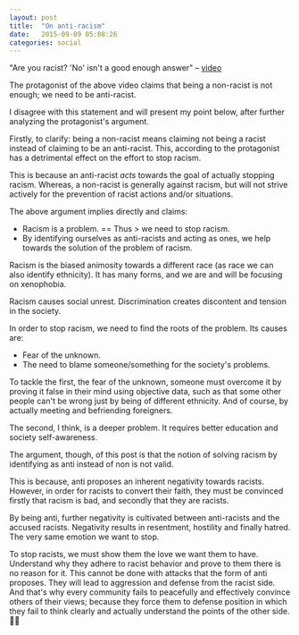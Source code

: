 ```yaml
---
layout: post
title:  "On anti-racism"
date:   2015-09-09 05:08:26
categories: social
---
```


"Are you racist? 'No' isn't a good enough answer" – [video](http://www.theguardian.com/commentisfree/video/2016/jan/13/marlon-james-are-you-racist-video)

The protagonist of the above video claims that being a non-racist is not enough; we need to be anti-racist.

I disagree with this statement and will present my point below, after further analyzing the protagonist's argument.

Firstly, to clarify: being a non-racist means claiming not being a racist instead of claiming to be an anti-racist. This, according to the protagonist has a detrimental effect on the effort to stop racism.

This is because an anti-racist *acts* towards the goal of actually stopping racism. Whereas, a non-racist is generally against racism, but will not strive actively for the prevention of racist actions and/or situations.

The above argument implies directly and claims:
* Racism is a problem. == Thus > we need to stop racism.
* By identifying ourselves as anti-racists and acting as ones, we help towards the solution of the problem of racism.

Racism is the biased animosity towards a different race (as race we can also identify ethnicity). It has many forms, and we are and will be focusing on xenophobia.

Racism causes social unrest. Discrimination creates discontent and tension in the society.

In order to stop racism, we need to find the roots of the problem. Its causes are:
* Fear of the unknown.
* The need to blame someone/something for the society's problems.

To tackle the first, the fear of the unknown, someone must overcome it by proving it false in their mind using objective data, such as that some other people can't be wrong just by being of different ethnicity. And of course, by actually meeting and befriending foreigners.

The second, I think, is a deeper problem. It requires better education and society self-awareness.

The argument, though, of this post is that the notion of solving racism by identifying as anti instead of non is not valid.

This is because, anti proposes an inherent negativity towards racists. However, in order for racists to convert their faith, they must be convinced firstly that racism is bad, and secondly that they are racists.

By being anti, further negativity is cultivated between anti-racists and the accused racists. Negativity results in resentment, hostility and finally hatred. The very same emotion we want to stop.

To stop racists, we must show them the love we want them to have. Understand why they adhere to racist behavior and prove to them there is no reason for it. This cannot be done with attacks that the form of anti proposes. They will lead to aggression and defense from the racist side. And that's why every community fails to peacefully and effectively convince others of their views; because they force them to defense position in which they fail to think clearly and actually understand the points of the other side.

